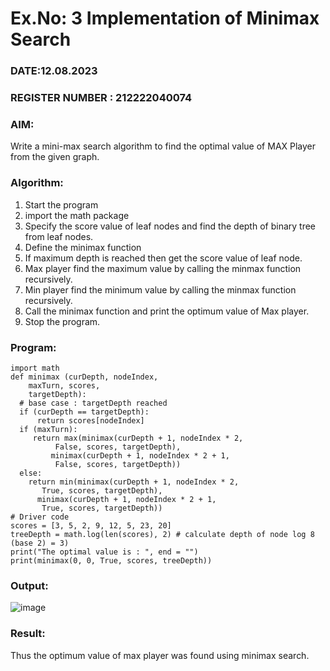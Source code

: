 # Ex.No: 3  Implementation of Minimax Search                                                    

### DATE:12.08.2023
### REGISTER NUMBER : 212222040074
### AIM: 
Write a mini-max search algorithm to find the optimal value of MAX Player from the given graph.
### Algorithm:
1. Start the program
2. import the math package
3. Specify the score value of leaf nodes and find the depth of binary tree from leaf nodes.
4. Define the minimax function
5. If maximum depth is reached then get the score value of leaf node.
6. Max player find the maximum value by calling the minmax function recursively.
7. Min player find the minimum value by calling the minmax function recursively.
8. Call the minimax function  and print the optimum value of Max player.
9. Stop the program. 

### Program:
```
import math
def minimax (curDepth, nodeIndex,
    maxTurn, scores,
    targetDepth):
  # base case : targetDepth reached
  if (curDepth == targetDepth):
      return scores[nodeIndex]
  if (maxTurn):
     return max(minimax(curDepth + 1, nodeIndex * 2,
          False, scores, targetDepth),
         minimax(curDepth + 1, nodeIndex * 2 + 1,
          False, scores, targetDepth))
  else:
    return min(minimax(curDepth + 1, nodeIndex * 2,
       True, scores, targetDepth),
      minimax(curDepth + 1, nodeIndex * 2 + 1,
       True, scores, targetDepth))
# Driver code
scores = [3, 5, 2, 9, 12, 5, 23, 20]
treeDepth = math.log(len(scores), 2) # calculate depth of node log 8 (base 2) = 3)
print("The optimal value is : ", end = "")
print(minimax(0, 0, True, scores, treeDepth))
```
### Output:

![image](https://github.com/kaushik2022/AI_Lab_2023-24/assets/129837020/acca98c7-06fc-4a22-aca5-aad684e8b815)



### Result:
Thus the optimum value of max player was found using minimax search.
